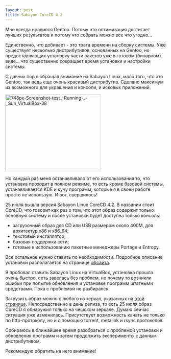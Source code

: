 ```yaml
--- 
layout: post
title: Sabayon CoreCD 4.2
---
```

Мне всегда нравился Gentoo. Потому что оптимизация достигает лучших результатов и потому что собрать можно все что угодно...

Единственно, что добивает - это трата времени на сборку системы. Уже существует несколько дистрибутивов, основанных на Gentoo, но предоставляющих установку части пакетов уже в готовом (бинарном) виде... что существенно сокращает время установки и настройки системы.

С давних пор я обращал внимание на Sabayon Linux, мало того, что это Gentoo, так ведь еще очень красивый дистрибутив. Сделано максимум из возможного для украшения и консоли, и исковых приложений.

<a href="http://static.juev.ru/2009/07/748px-Screenshot-test_-Running-_-_Sun_VirtualBox-38.png" id="lightbox"><img class="aligncenter size-medium wp-image-494" title="748px-Screenshot-test_-Running-_-_Sun_VirtualBox-38" src="http://static.juev.ru/2009/07/748px-Screenshot-test_-Running-_-_Sun_VirtualBox-38-300x240.png" alt="748px-Screenshot-test_-Running-_-_Sun_VirtualBox-38" width="300" height="240" /></a>

Но каждый раз меня останавливало от его использования то, что установка проходит в полном режиме, то есть кроме базовой системы, устанавливается KDE и кучу программ, которые я в своей работе просто не использую. И вот, свершилось!

25 июля вышла версия Sabayon Linux CoreCD 4.2. В названии стоит CoreCD, что говорит как раз о том, что этот образ содержит только основную систему и после установки будет доступна только консоль:
<ul>
	<li> загрузочный образ для CD или USB размером около 400M, для архитектур x86 и x86_64;</li>
	<li> текстовый инсталлятор;</li>
	<li> базовая поддержка сети;</li>
	<li> готовые к использованию пакетные менеджеры Portage и Entropy.</li>
</ul>

Все остальное нужно ставить по необходимости. Подробное описание установки располагается
на странице <a href="http://wiki.sabayonlinux.org/index.php?title=Visual_Tour:_CoreCD"
rel="nofollow">офсайта</a>.

Я пробовал ставить Sabayon Linux на VirtualBox, установка прошла очень быстро, сеть завелась без проблем, но почему то возникли ошибки при попытке обновления и установке программ штатными средствами. Пока с проблемой не разбирался.

Загрузить образ можно с любого из зеркал, указанных на <a href="http://www.sabayonlinux.org/download" rel="nofollow">этой странице</a>. Непосредственно в день релиза, то есть 25 июля образ CoreCD я обнаружил только на чешском зеркале. Думаю сейчас ситуация уже изменилась. Присутствует возможность качать не только по http-протоколу, но и с помощью torrent, metalink и rsync протоколов.

Собираюсь в ближайшее время разобраться с проблемой установки и обновления программ и затем продолжить эксперименты с данным дистрибутивом.

Рекомендую обратить на него внимание!
